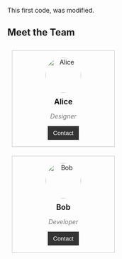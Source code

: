 This first code, was modified.


<section class="team">
<h2>Meet the Team</h2>
<div class="card">
<img src="https://www.w3schools.com/howto/img_avatar2.png" alt="Alice"
class="avatar">
<h3 class="name">Alice</h3>
<p class="role">Designer</p>
<button class="btn">Contact</button>
</div>
<div class="card">
<img src="https://www.w3schools.com/howto/img_avatar.png" alt="Bob"
class="avatar">
<h3 class="name">Bob</h3>
<p class="role">Developer</p>
<button class="btn">Contact</button>
</div>
</section>

<style>

.card {
border: 1px solid #ccc;
padding: 15px;
margin: 10px;
text-align: center;
width: 200px;
display: inline-block;
}
.avatar {
width: 80px;
border-radius: 50%;
}
.name {
font-size: 1.2em;
margin: 10px 0;
}
.role {
color: #777;
font-style: italic;
}
.btn {
background-color: #333;
color: white;
padding: 8px 12px;
border: none;
cursor: pointer;
}
</style>
